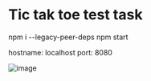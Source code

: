 # Tic tak toe test task

npm i --legacy-peer-deps
npm start

hostname: localhost
port: 8080

![image](https://user-images.githubusercontent.com/7228770/169725002-92e4e66a-3c6a-4c92-b1bf-9036bc7c4138.png)
